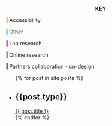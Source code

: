 
[comment]: <> ( Colour Key )

<div class="colour_key">
  <p style="text-align: center"><strong>KEY</strong></p>
  <p><span style="background-color: #f5c44b">&nbsp;</span> Accessibility</p>
  <p><span style="background-color: #3ee9d1">&nbsp;</span> Other</p>
  <p><span style="background-color: #ce43eb">&nbsp;</span> Lab research</p>
  <p><span style="background-color: #4d92eb">&nbsp;</span> Online research</p>
  <p><span style="background-color: #935300">&nbsp;</span> Partners collaboration - co-design</p>
</div>


<ul>
  {% for post in site.posts %}
    <li>
      <h2>{{post.type}}</h2>
      <a href="{{site.baseurl}}/{{ post.url }}">{{ post.title }}</a>
    </li>
  {% endfor %}
</ul>
